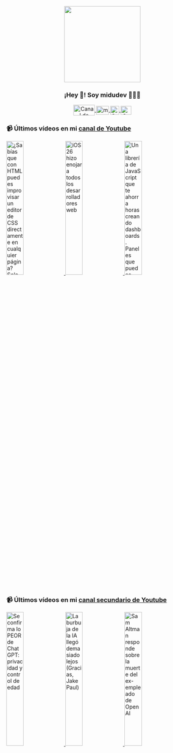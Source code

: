 <p align="center" width="300">
   <img align="center" width="200" src="https://user-images.githubusercontent.com/1561955/106762302-fda9de00-6635-11eb-99be-3ef744e60c0e.png" />
   <h3 align="center">¡Hey 👋! Soy midudev 👨🏻‍💻</h3>
</p>

<p align="center">
   <a href="https://twitch.tv/midudev" target="blank">
    <img align="center" src="https://upload.wikimedia.org/wikipedia/commons/c/ce/Twitch_logo_2019.svg" alt="Canal de Twitch de midudev" height="28px" width="56px" />
  </a>
  <span style="width: 8px;"> </span>
   <a href="https://youtube.com/midudev" target="blank">
    <img align="center" src="https://upload.wikimedia.org/wikipedia/commons/0/09/YouTube_full-color_icon_%282017%29.svg" alt="midudev" height="23px" width="33px" />
  </a>
  <span style="width: 8px;"> </span>
  <a href="https://instagram.com/midu.dev" target="blank">
    <img align="center" src="https://upload.wikimedia.org/wikipedia/commons/e/e7/Instagram_logo_2016.svg" alt="Canal de Instagram de midu.dev" height="23px" width="23px" />
  </a>
  <span style="width: 8px;"> </span>
  <a href="https://twitter.com/midudev" target="blank">
    <img align="center" src="https://upload.wikimedia.org/wikipedia/commons/thumb/6/6f/Logo_of_Twitter.svg/2491px-Logo_of_Twitter.svg.png" alt="Canal de Twitter de midudev" height="23px" width="28px" />
  </a>
</p>

### 📹 Últimos vídeos en mi [canal de Youtube](https://youtube.com/midudev?sub_confirmation=1)

<a href='https://youtu.be/B_5KGzIoSVc' target='_blank'>
  <img width='30%' src='https://img.youtube.com/vi/B_5KGzIoSVc/mqdefault.jpg' alt='¿Sabías que con HTML puedes improvisar un editor de CSS directamente en cualquier página?  Solo nece' />
</a>
<a href='https://youtu.be/Nt1x_UeNMCo' target='_blank'>
  <img width='30%' src='https://img.youtube.com/vi/Nt1x_UeNMCo/mqdefault.jpg' alt='iOS 26 hizo enojar a todos los desarrolladores web' />
</a>
<a href='https://youtu.be/8bss-oL4_cs' target='_blank'>
  <img width='30%' src='https://img.youtube.com/vi/8bss-oL4_cs/mqdefault.jpg' alt='Una librería de JavaScript que te ahorra horas creando dashboards. Paneles que puedes arrastrar y re' />
</a>

### 📹 Últimos vídeos en mi [canal secundario de Youtube](https://youtube.com/midulive?sub_confirmation=1)

<a href='https://youtu.be/JH_vMdE2qIw' target='_blank'>
  <img width='30%' src='https://img.youtube.com/vi/JH_vMdE2qIw/mqdefault.jpg' alt='Se confirma lo PEOR de ChatGPT: privacidad y control de edad' />
</a>
<a href='https://youtu.be/84JlPblMINc' target='_blank'>
  <img width='30%' src='https://img.youtube.com/vi/84JlPblMINc/mqdefault.jpg' alt='La burbuja de la IA llegó demasiado lejos (Gracias, Jake Paul)' />
</a>
<a href='https://youtu.be/xM62ni5_Q34' target='_blank'>
  <img width='30%' src='https://img.youtube.com/vi/xM62ni5_Q34/mqdefault.jpg' alt='Sam Altman responde sobre la muerte del ex-empleado de OpenAI' />
</a>